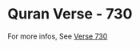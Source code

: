 # Quran Verse - 730 

For more infos, See [Verse 730](https://www.quranbookk.com/quran/search?q=730)